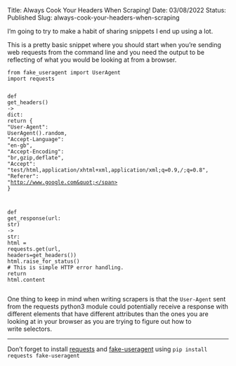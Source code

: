 Title: Always Cook Your Headers When Scraping!
Date: 03/08/2022
Status: Published
Slug: always-cook-your-headers-when-scraping

I&#8217;m going to try to make a habit of sharing snippets I end up using a&nbsp;lot.

<p>This is a pretty basic snippet where you should start when you&#8217;re sending web requests from the command line and you need the output to be reflecting of what you would be looking at from a&nbsp;browser.</p>
<div class="codehilite"><pre><span></span><code><span class="kn">from</span> <span class="nn">fake_useragent</span> <span class="kn">import</span> <span class="n">UserAgent</span>
<span class="kn">import</span> <span class="nn">requests</span>

<span class="k">def</span> <span class="nf">get_headers</span><span class="p">()</span> <span class="o">-&gt;</span> <span class="nb">dict</span><span class="p">:</span>
    <span class="k">return</span> <span class="p">{</span>
        <span class="s2">&quot;User-Agent&quot;</span><span class="p">:</span> <span class="n">UserAgent</span><span class="p">()</span><span class="o">.</span><span class="n">random</span><span class="p">,</span>
        <span class="s2">&quot;Accept-Language&quot;</span><span class="p">:</span> <span class="s2">&quot;en-gb&quot;</span><span class="p">,</span>
        <span class="s2">&quot;Accept-Encoding&quot;</span><span class="p">:</span> <span class="s2">&quot;br,gzip,deflate&quot;</span><span class="p">,</span>
        <span class="s2">&quot;Accept&quot;</span><span class="p">:</span> <span class="s2">&quot;test/html,application/xhtml+xml,application/xml;q=0.9,*/*;q=0.8&quot;</span><span class="p">,</span>
        <span class="s2">&quot;Referer&quot;</span><span class="p">:</span> <span class="s2">&quot;http://www.google.com&quot;</span>
    <span class="p">}</span>

<span class="k">def</span> <span class="nf">get_response</span><span class="p">(</span><span class="n">url</span><span class="p">:</span> <span class="nb">str</span><span class="p">)</span> <span class="o">-&gt;</span> <span class="nb">str</span><span class="p">:</span>
    <span class="n">html</span> <span class="o">=</span> <span class="n">requests</span><span class="o">.</span><span class="n">get</span><span class="p">(</span><span class="n">url</span><span class="p">,</span> <span class="n">headers</span><span class="o">=</span><span class="n">get_headers</span><span class="p">())</span>
    <span class="n">html</span><span class="o">.</span><span class="n">raise_for_status</span><span class="p">()</span>  <span class="c1"># This is simple HTTP error handling.</span>
    <span class="k">return</span> <span class="n">html</span><span class="o">.</span><span class="n">content</span>
</code></pre></div>


<p>One thing to keep in mind when writing scrapers is that the <code>User-Agent</code> sent from the requests python3 module could potentially receive a response with different elements that have different attributes than the ones you are looking at in your browser as you are trying to figure out how to write&nbsp;selectors.</p>
<hr>
<p>Don&#8217;t forget to install <a href="https://docs.python-requests.org/en/latest/">requests</a> and <a href="https://pypi.org/project/fake-useragent/">fake-useragent</a> using <code>pip install requests fake-useragent</code></p>